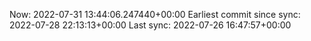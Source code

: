 Now: 2022-07-31 13:44:06.247440+00:00 Earliest commit since sync: 2022-07-28 22:13:13+00:00 Last sync: 2022-07-26 16:47:57+00:00
